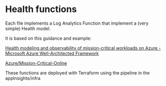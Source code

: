 # Health functions
Each file implements a Log Analytics Function that implement a (very simple) Health model.

It is based on this guidance and example:

[Health modeling and observability of mission-critical workloads on Azure - Microsoft Azure Well-Architected Framework](https://learn.microsoft.com/en-us/azure/well-architected/mission-critical/mission-critical-health-modeling)

[Azure/Mission-Critical-Online](https://learn.microsoft.com/en-us/azure/well-architected/mission-critical/mission-critical-health-modeling)

These functions are deployed with Terraform using the pipeline in the appInsights/infra